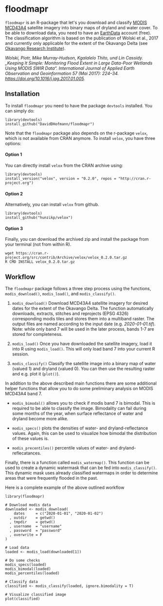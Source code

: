 # floodmapr
`floodmapr` is an R-package that let's you download and classify  [MODIS
MCD43A4](https://lpdaac.usgs.gov/products/mcd43a4v006/) satellite imagery into
binary maps of dryland and water cover. To be able to download data, you need to
have an [EarthData](https://earthdata.nasa.gov/) account (free). The
classification algorithm is based on the publication of Wolski et al., 2017 and
currently only applicable for the extent of the Okavango Delta (see [Okavango
Research Institute](http://www.okavangodata.ub.bw/ori/monitoring/flood_maps/#)).

*Wolski, Piotr, Mike Murray-Hudson, Kgalalelo Thito, und Lin Cassidy. „Keeping It
Simple: Monitoring Flood Extent in Large Data-Poor Wetlands Using MODIS SWIR
Data“. International Journal of Applied Earth Observation and Geoinformation 57
(Mai 2017): 224–34. https://doi.org/10.1016/j.jag.2017.01.005.*

## Installation
To install `floodmapr` you need to have the package `devtools` installed. You
can simply do:

```
library(devtools)
install_github("DavidDHofmann/floodmapr")
```

Note that the `floodmapr` package also depends on the r-package `velox`, which
is not available from CRAN anymore. To install `velox`, you have three options:

#### Option 1
You can directly install `velox` from the CRAN archive using:

```
library(devtools)
install_version("velox", version = "0.2.0", repos = "http://cran.r-project.org")
```

#### Option 2
Alternatively, you can install `velox` from github.

```
library(devtools)
install_github("hunzikp/velox")
```

#### Option 3
Finally, you can download the archived zip and install the package from your
terminal (not from within R).

```
wget https://cran.r-project.org/src/contrib/Archive/velox/velox_0.2.0.tar.gz
R CMD INSTALL velox_0.2.0.tar.gz
```

## Workflow
The `floodmapr` package follows a three step process using the functions,
`modis_download()`, `modis_load()`, and `modis_classify()`.

1. `modis_download()` Download MCD43A4 satellite imagery for desired dates for
the extent of the Okavango Delta. The function automatically downloads,
extracts, stitches and reprojects (EPSG 4326) corresponding modis tiles and
stores them into a multiband raster. The output files are named according to the
input date (e.g. *2020-01-01.tif*). Note: while only band 7 will be used in the
later process, bands 1-7 are stored for completeness.

2. `modis_load()` Once you have downloaded the satellite imagery, load it into R
using `modis_load()`. This will only load band 7 into your current R session.

3. `modis_classify()` Classify the satellite image into a binary map of water
(valued 1) and dryland (valued 0). You can then use the resulting raster and
e.g. plot it (`plot()`).

In addition to the above described main functions there are some additional
helper functions that allow you to do some preliminary analysis on MODIS MCD43A4
band 7.

- `modis_bimodal()` allows you to check if modis band 7 is bimodal. This is
  required to be able to classify the image. Bimodality can fail during some
  months of the year, when surface reflectance of water and dryland become more
  alike.

- `modis_specs()` plots the densities of water- and dryland-reflectance values.
  Again, this can be used to visualize how bimodal the distribution of these
  values is.

- `modis_precentiles()` percentile values of water- and dryland-reflecatances.

Finally, there is a function called `modis_watermap()`. This function can be
used to create a dynamic watermask that can be fed into `modis_classify()`. This
dynamic mask uses already classified watermaps in order to determine areas that
were frequently flooded in the past.

Here is a complete example of the above outlined workflow

```
library(floodmapr)

# Download modis data
downloaded <- modis_download(
    dates     = c("2020-01-01", "2020-01-02")
  , outdir    = getwd()
  , tmpdir    = getwd()
  , username  = "username"
  , password  = "password"
  , overwrite = F
)

# Load data
loaded <- modis_load(downloaded[1])

# Do some checks
modis_specs(loaded)
modis_bimodal(loaded)
modis_percentiles(loaded)

# Classify data
classified <- modis_classify(loaded, ignore.bimodality = T)

# Visualize classified image
plot(classified)
```
